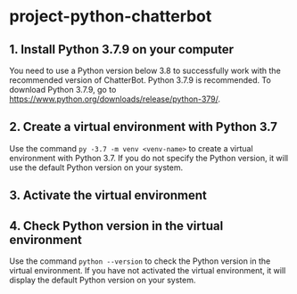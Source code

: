 # project-python-chatterbot

## 1. Install Python 3.7.9 on your computer
You need to use a Python version below 3.8 to successfully work with the recommended version of ChatterBot. Python 3.7.9 is recommended. To download Python 3.7.9, go to https://www.python.org/downloads/release/python-379/.
## 2. Create a virtual environment with Python 3.7
Use the command `py -3.7 -m venv <venv-name>` to create a virtual environment with Python 3.7. If you do not specify the Python version, it will use the default Python version on your system. 
## 3. Activate the virtual environment
## 4. Check Python version in the virtual environment
Use the command `python --version` to check the Python version in the virtual environment. If you have not activated the virtual environment, it will display the default Python version on your system.  
